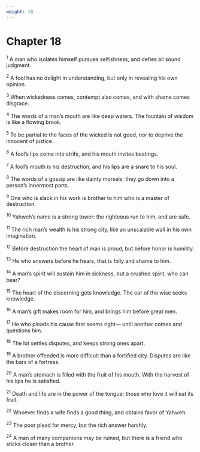```yaml
---
weight: 18
---
```


# Chapter 18

<sup>1</sup> A man who isolates himself pursues selfishness, and defies all sound judgment. 

<sup>2</sup> A fool has no delight in understanding, but only in revealing his own opinion. 

<sup>3</sup> When wickedness comes, contempt also comes, and with shame comes disgrace. 

<sup>4</sup> The words of a man’s mouth are like deep waters. The fountain of wisdom is like a flowing brook. 

<sup>5</sup> To be partial to the faces of the wicked is not good, nor to deprive the innocent of justice. 

<sup>6</sup> A fool’s lips come into strife, and his mouth invites beatings. 

<sup>7</sup> A fool’s mouth is his destruction, and his lips are a snare to his soul. 

<sup>8</sup> The words of a gossip are like dainty morsels: they go down into a person’s innermost parts. 

<sup>9</sup> One who is slack in his work is brother to him who is a master of destruction. 

<sup>10</sup> Yahweh’s name is a strong tower: the righteous run to him, and are safe. 

<sup>11</sup> The rich man’s wealth is his strong city, like an unscalable wall in his own imagination. 

<sup>12</sup> Before destruction the heart of man is proud, but before honor is humility. 

<sup>13</sup> He who answers before he hears, that is folly and shame to him. 

<sup>14</sup> A man’s spirit will sustain him in sickness, but a crushed spirit, who can bear? 

<sup>15</sup> The heart of the discerning gets knowledge. The ear of the wise seeks knowledge. 

<sup>16</sup> A man’s gift makes room for him, and brings him before great men. 

<sup>17</sup> He who pleads his cause first seems right— until another comes and questions him. 

<sup>18</sup> The lot settles disputes, and keeps strong ones apart. 

<sup>19</sup> A brother offended is more difficult than a fortified city. Disputes are like the bars of a fortress. 

<sup>20</sup> A man’s stomach is filled with the fruit of his mouth. With the harvest of his lips he is satisfied. 

<sup>21</sup> Death and life are in the power of the tongue; those who love it will eat its fruit. 

<sup>22</sup> Whoever finds a wife finds a good thing, and obtains favor of Yahweh. 

<sup>23</sup> The poor plead for mercy, but the rich answer harshly. 

<sup>24</sup> A man of many companions may be ruined, but there is a friend who sticks closer than a brother. 


